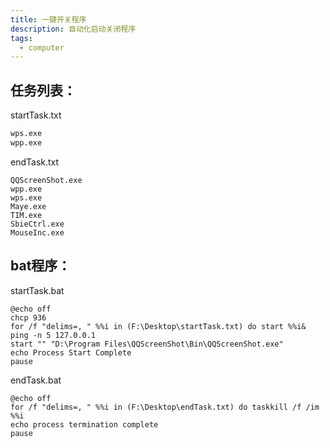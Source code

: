 ```yaml
---
title: 一键开关程序
description: 自动化启动关闭程序
tags:
  - computer
---
```


## 任务列表：

startTask.txt

```python
wps.exe
wpp.exe
```

endTask.txt

```
QQScreenShot.exe
wpp.exe
wps.exe
Maye.exe
TIM.exe
SbieCtrl.exe
MouseInc.exe
```

## bat程序：

startTask.bat

```
@echo off
chcp 936
for /f "delims=, " %%i in (F:\Desktop\startTask.txt) do start %%i& ping -n 5 127.0.0.1
start "" "D:\Program Files\QQScreenShot\Bin\QQScreenShot.exe"
echo Process Start Complete
pause
```

endTask.bat

```
@echo off
for /f "delims=, " %%i in (F:\Desktop\endTask.txt) do taskkill /f /im %%i
echo process termination complete
pause

```

